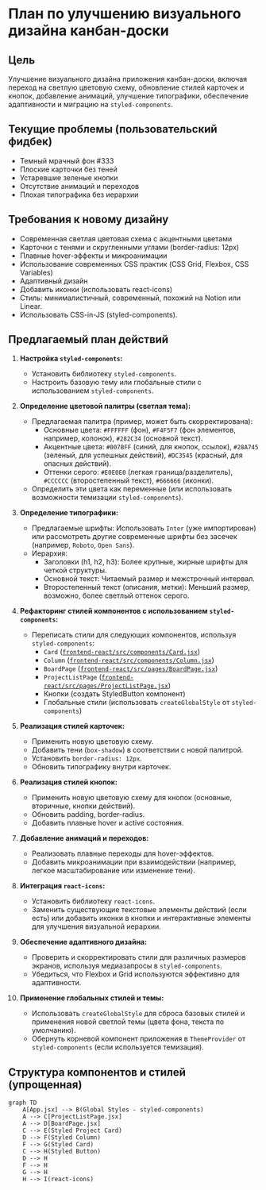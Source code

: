 # План по улучшению визуального дизайна канбан-доски

## Цель
Улучшение визуального дизайна приложения канбан-доски, включая переход на светлую цветовую схему, обновление стилей карточек и кнопок, добавление анимаций, улучшение типографики, обеспечение адаптивности и миграцию на `styled-components`.

## Текущие проблемы (пользовательский фидбек)
- Темный мрачный фон #333
- Плоские карточки без теней
- Устаревшие зеленые кнопки
- Отсутствие анимаций и переходов
- Плохая типографика без иерархии

## Требования к новому дизайну
- Современная светлая цветовая схема с акцентными цветами
- Карточки с тенями и скругленными углами (border-radius: 12px)
- Плавные hover-эффекты и микроанимации
- Использование современных CSS практик (CSS Grid, Flexbox, CSS Variables)
- Адаптивный дизайн
- Добавить иконки (использовать react-icons)
- Стиль: минималистичный, современный, похожий на Notion или Linear.
- Использовать CSS-in-JS (styled-components).

## Предлагаемый план действий

1.  **Настройка `styled-components`:**
    *   Установить библиотеку `styled-components`.
    *   Настроить базовую тему или глобальные стили с использованием `styled-components`.

2.  **Определение цветовой палитры (светлая тема):**
    *   Предлагаемая палитра (пример, может быть скорректирована):
        *   Основные цвета: `#FFFFFF` (фон), `#F4F5F7` (фон элементов, например, колонок), `#282C34` (основной текст).
        *   Акцентные цвета: `#007BFF` (синий, для кнопок, ссылок), `#28A745` (зеленый, для успешных действий), `#DC3545` (красный, для опасных действий).
        *   Оттенки серого: `#E0E0E0` (легкая граница/разделитель), `#CCCCCC` (второстепенный текст), `#666666` (иконки).
    *   Определить эти цвета как переменные (или использовать возможности темизации `styled-components`).

3.  **Определение типографики:**
    *   Предлагаемые шрифты: Использовать `Inter` (уже импортирован) или рассмотреть другие современные шрифты без засечек (например, `Roboto`, `Open Sans`).
    *   Иерархия:
        *   Заголовки (h1, h2, h3): Более крупные, жирные шрифты для четкой структуры.
        *   Основной текст: Читаемый размер и межстрочный интервал.
        *   Второстепенный текст (описания, метки): Меньший размер, возможно, более светлый оттенок серого.

4.  **Рефакторинг стилей компонентов с использованием `styled-components`:**
    *   Переписать стили для следующих компонентов, используя `styled-components`:
        *   `Card` ([`frontend-react/src/components/Card.jsx`](frontend-react/src/components/Card.jsx))
        *   `Column` ([`frontend-react/src/components/Column.jsx`](frontend-react/src/components/Column.jsx))
        *   `BoardPage` ([`frontend-react/src/pages/BoardPage.jsx`](frontend-react/src/pages/BoardPage.jsx))
        *   `ProjectListPage` ([`frontend-react/src/pages/ProjectListPage.jsx`](frontend-react/src/pages/ProjectListPage.jsx))
        *   Кнопки (создать StyledButton компонент)
        *   Глобальные стили (использовать `createGlobalStyle` от `styled-components`)

5.  **Реализация стилей карточек:**
    *   Применить новую цветовую схему.
    *   Добавить тени (`box-shadow`) в соответствии с новой палитрой.
    *   Установить `border-radius: 12px`.
    *   Обновить типографику внутри карточек.

6.  **Реализация стилей кнопок:**
    *   Применить новую цветовую схему для кнопок (основные, вторичные, кнопки действий).
    *   Обновить padding, border-radius.
    *   Добавить плавные hover и active состояния.

7.  **Добавление анимаций и переходов:**
    *   Реализовать плавные переходы для hover-эффектов.
    *   Добавить микроанимации при взаимодействии (например, легкое масштабирование или изменение тени).

8.  **Интеграция `react-icons`:**
    *   Установить библиотеку `react-icons`.
    *   Заменить существующие текстовые элементы действий (если есть) или добавить иконки в кнопки и интерактивные элементы для улучшения визуальной иерархии.

9.  **Обеспечение адаптивного дизайна:**
    *   Проверить и скорректировать стили для различных размеров экранов, используя медиазапросы в `styled-components`.
    *   Убедиться, что Flexbox и Grid используются эффективно для адаптивности.

10. **Применение глобальных стилей и темы:**
    *   Использовать `createGlobalStyle` для сброса базовых стилей и применения новой светлой темы (цвета фона, текста по умолчанию).
    *   Обернуть корневой компонент приложения в `ThemeProvider` от `styled-components` (если используется темизация).

## Структура компонентов и стилей (упрощенная)

```mermaid
graph TD
    A[App.jsx] --> B(Global Styles - styled-components)
    A --> C[ProjectListPage.jsx]
    A --> D[BoardPage.jsx]
    C --> E(Styled Project Card)
    D --> F(Styled Column)
    F --> G(Styled Card)
    C --> H(Styled Button)
    D --> H
    F --> H
    G --> H
    H --> I(react-icons)